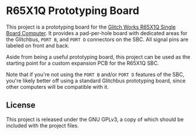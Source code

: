 R65X1Q Prototyping Board
========================

This project is a prototyping board for the [Glitch Works R65X1Q Single Board Computer](https://www.tindie.com/products/21523/). It provides a pad-per-hole board with dedicated areas for the Glitchbus, `PORT B`, and `PORT D` connectors on the SBC. All signal pins are labeled on front and back.

Aside from being a useful prototyping board, this project can be used as the starting point for a custom expansion PCB for the R65X1Q SBC.

Note that if you're not using the `PORT B` and/or `PORT D` features of the SBC, you're likely better off using a standard Glitchbus prototyping board, since other computers will be compatible with it.

License
-------

This project is released under the GNU GPLv3, a copy of which should be included with the project files.